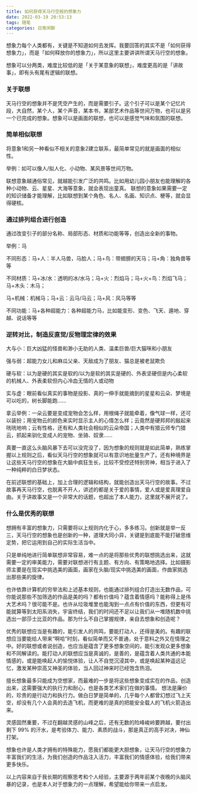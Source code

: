 ```yaml
---
title: 如何获得天马行空般的想象力
date: 2022-03-19 20:53:13
tags: 随笔
categories: 日常闲聊
---
```

想象力每个人类都有，关键是不知道如何去发挥。我要回答的其实不是「如何获得想象力」，而是「如何释放你的想象力」，所以这里主要讲讲所谓天马行空的想象。

<!--more-->

想象可以分两类，难度比较低的是「关于某意象的联想」，难度更高的是「讲故事」，即有头有尾有逻辑的联想。

### 关于联想

天马行空的想象并不是凭空产生的，而是需要引子。这个引子可以是某个记忆片段，大自然，某个人，某个声音，某本书，某部艺术作品等世间万物，也可以是另一个已完成的想象。想象可以是画面的联想，也可以是感觉气味和氛围的联想。

### 简单相似联想

将意象1和另一种看似不相关的意象2建立联系，最简单常见的就是画面的相似性。

举例：如可以像人/拟人化、小动物、某风景等世间万物。

联想意象越通俗常见，就越能引发广泛的共鸣。比如用幼儿园小朋友也能理解的各种小动物、云、星星、大海等意象，就会表现出童真。 联想的意象如果需要一定的知识储备才能理解，比如联想到某个角色、名人、名画、知识点、梗等，就会显得硬核。

### 通过排列组合进行创造

通过改变引子的部分名称、局部形态、材质和功能等等，创造出全新的事物。

举例：马

不同形态：马+人：半人马兽，马脸人；马+鸟：带翅膀的天马；马+角：独角兽等等

不同材质：马+冰/水：透明的冰/水马；马+火：烈焰马；马+火+鸟：烈焰飞马；马+木头：木马；

马+机械：机械马；马+云：云马/马云；马+风：风马等等

不同功能：马+各种超能力：各种超能力马，比如能变形、变色、飞天、遁地、穿越、说话等等

### 逆转对比，制造反直觉/反物理定律的效果

大与小：巨大凶猛的怪兽和渺小无助的人类、温柔巨兽/巨大猫咪和小朋友

强与弱：超能力女儿和麻瓜父亲、天敌成为了朋友、猫总是被老鼠欺负

硬与软：以为是硬的其实是软的/以为是软的其实是硬的、外表坚硬但是内心柔软的机械人、外表柔软但内心冷血无情的人或动物

实与虚：眼前看似真实的事物是投影、真的一伸手就能摘到的星星和云朵、梦境是可以吃的，树长脚能跑……

拿云举例：一朵云要是变成宠物会怎么样，用根绳子就能牵着，像气球一样，还可以装扮；用宠物云的颜色来实时显示主人的心情怎么样；云竟然是硬邦邦的敲起来咣咣地响；云有性格，还有和人类社会相似的云朵帝国；人类中有猎云师专门猎云，抓起来驯化变成人的宠物、坐骑、奴隶……

真要一直这么头脑风暴下去可以没完没了，因为想象的规则就是如此简单，熟练掌握以上规则之后，看似天马行空的想象就可以有意识地批量生产了。还有种境界是让这些天马行空的想象在大脑中疯狂生长，比较不受控还特别劳神，相当于进入了一种纯粹的白日梦状态。

在前述联想的基础上，加上合理的逻辑和结构，就能创造出天马行空的故事。不过故事再天马行空，也脱离不开人，讲述的都是关于爱的事情，爱人或是爱真理爱自由。关于讲故事又是一个非常大的话题，也超出了本人能力，这里就不展开说了。

### 什么是优秀的联想

想拥有丰富的想象力，只需要将以上规则内化于心，多多练习。创新就是举一反三，天马行空的想象也是创新的一种，道理大同小异，关键是到底能不能打破思维定势，把它运用到自己的实际生活当中。

只是单纯地进行简单联想非常容易，难一点的是将那些优秀的联想挑选出来，这就需要一定的审美能力，需要对联想进行有主题、有方向、有策略地选择。比如摄影师主要是在现实中挑选美的画面，画家在头脑/现实中挑选美的画面，作曲家挑选出那些美的旋律。

也许依靠计算机的穷举法和上述基本规则，也能通过排列组合打造出无数作品，可你能说那些不加筛选的作品是美的吗？都有价值吗？蕴含着情感吗？能称得上是伟大艺术吗？很可能不是。也许从垃圾堆里也能淘到一点点有价值的东西，但更有可能就算等到太阳系消失，宇宙终结，我们的时间还不足以让我们从一堆随机数中挑选出一部莎士比亚的作品。那为什么不自己掌握规律，亲自去想象和创造呢？

优秀的联想应当是有趣的，能引发人的共鸣，要能打动人，还得是美的。有趣的联想应当要能给人带来“啊哈”时刻，看似简单而又不普通，处于意料之外又在情理之中。好的联想或者说创造，也应当是蕴含了更多想象空间的，能引发观众更多想象和不同解读的。能打动人的联想应当是真诚的，是善的，是蕴含着人类共通的本能情感的，或是能唤起人的愉悦体验，让人不自觉沉浸其中，或是唤起某种遥远记忆，激发某种崇高又神圣的体验，当人回过神来时已经饱含热泪。

擅长想象最多只能成为空想家，而最难的一步是将这些想象变成实在的作品，创造出来，这需要强大的执行力和耐心，也是各类艺术家们在做的事情。 想法是廉价的，珍贵的是行动力和执行力。做白日梦是简单的，几乎每个人都曾幻想过飞上天空，却没有几个人会真的去造飞机，而更难的是真的把能安全载人的飞机火箭造出来。

灵感固然重要，不过在翻越灵感的山峰之后，还有无数的险峰峻岭要跨越，要付出剩下 99% 的汗水，是考验体力、能力、素质的战斗，那是真正的高手对决，神仙打架。

想象也许是人类才拥有的特殊能力，愿我们都能更大胆想象，让天马行空的想象力丰富我们的生活，为我们创造的作品注入活力，丰富我们的情感体验，给我们带来更多快乐。

以上内容来自于我长期的观察思考和个人经验，主要源于两年前某个夜晚的头脑风暴的记录，也是本人对于想象力的一点理解，希望能给你带来一点启发。
